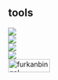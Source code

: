 ## tools

<img src="https://skillicons.dev/icons?i=c,cpp,python,dart,java" /> <br>
<img src="https://skillicons.dev/icons?i=linux,vscode,visualstudio,androidstudio" /> <br>
<img src="https://skillicons.dev/icons?i=flask,django,flutter" /> <br>
<img src="https://skillicons.dev/icons?i=git,github" /> <br>
<a href="https://www.leetcode.com/bugrahankaramollaoglu" target="blank"><img align="left" src="https://img.shields.io/badge/LeetCode-000000?style=for-the-badge&logo=LeetCode&logoColor=#d16c06" alt="furkanbingol" height="27" width="85" /></a>

